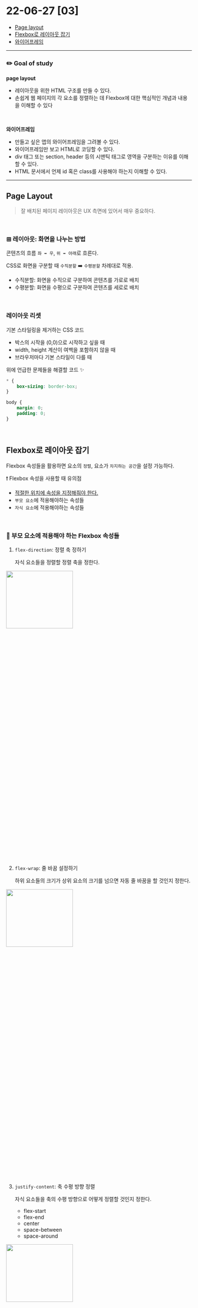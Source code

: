 # 22-06-27 [03] 

- [Page layout](#page-layout)
- [Flexbox로 레이아웃 잡기](#flexbox로-레이아웃-잡기)
- [와이어프레임](#와이어프레임wireframe)



---
### ✏️ Goal of study

**page layout**

- 레이아웃을 위한 HTML 구조를 만들 수 있다.
- 손쉽게 웹 페이지의 각 요소를 정렬하는 데 Flexbox에 대한 핵심적인 개념과 내용을 이해할 수 있다

<br>

**와이어프레임**

- 만들고 싶은 앱의 와이어프레임을 그려볼 수 있다.
- 와이어프레임만 보고 HTML로 코딩할 수 있다.
- div 태그 또는 section, header 등의 시맨틱 태그로 영역을 구분하는 이유를 이해할 수 있다.
- HTML 문서에서 언제 id 혹은 class를 사용해야 하는지 이해할 수 있다.

---

## Page Layout

> 잘 배치된 페이지 레이아웃은 UX 측면에 있어서 매우 중요하다.

<br>

### ⊞ 레이아웃: 화면을 나누는 방법

콘텐츠의 흐름 `좌 ➡️ 우`, `위 ➡️ 아래`로 흐른다.

CSS로 화면을 구분할 때 `수직분할` ➡️ `수평분할` 차례대로 적용.

- 수직분할: 화면을 수직으로 구분하여 콘텐츠를 가로로 배치
- 수평분할: 화면을 수평으로 구분하여 콘텐츠를 세로로 배치

<Br>

### 레이아웃 리셋

기본 스타일링을 제거하는 CSS 코드

- 박스의 시작을 (0,0)으로 시작하고 싶을 때
- width, height 계산이 여백을 포함하지 않을 때
- 브라우저마다 기본 스타일이 다를 때

위에 언급한 문제들을 해결할 코드 ✨
```Css
* {
    box-sizing: border-box;
}

body {
    margin: 0;
    padding: 0;
}
```
<Br>

## Flexbox로 레이아웃 잡기

Flexbox 속성들을 활용하면 요소의 `정렬`, 요소가 `차지하는 공간`을 설정 가능하다.

❗️ Flexbox 속성을 사용할 때 유의점 

- <u>적절한 위치에 속성을 지정해줘야 한다.</U>
- `부모 요소`에 적용해야하는 속성들
- `자식 요소`에 적용해야하는 속성들

<br>


### 🐔 부모 요소에 적용해야 하는 Flexbox 속성들

1. `flex-direction`: 정렬 축 정하기
  
    자식 요소들을 정렬할 정렬 축을 정한다.

<img src="../images/BootCamp/Section01/[03]/flexdirection.png" width=60% height=20%>

<br>

2. `flex-wrap`: 줄 바꿈 설정하기
  
   하위 요소들의 크기가 상위 요소의 크기를 넘으면 자동 줄 바꿈을 할 것인지 정한다.

<img src="../images/BootCamp/Section01/[03]/flexwrap.png" width=60%, height=20%>

<br>

3. `justify-content`: 축 수평 방향 정렬

    자식 요소들을 축의 수평 방향으로 어떻게 정렬할 것인지 정한다.
     - flex-start
     - flex-end
     - center
     - space-between
     - space-around

<img src="../images/BootCamp/Section01/[03]/justifycontent.png" width=60%, height=20%>

`flex-direction : row` 인 경우

<img src="../images/BootCamp/Section01/[03]/justifyrow.png">

`flex-direction : column` 인 경우

<img src="../images/BootCamp/Section01/[03]/justifycolumn.png">

<br>

4. `align-items`: 축 수직 방향 정렬

    자식 요소들을 축의 수직 방향으로 어떻게 정렬할 것인지 정한다.
   - stretch
   - flex-start
   - flex-end
   - center
   - baseline

<img src="../images/BootCamp/Section01/[03]/alignitems.png" width=60%, height=20%>

`flex-direction : row` 인 경우

<img src="../images/BootCamp/Section01/[03]/alignrow.png">

`flex-direction : column` 인 경우

<img src="../images/BootCamp/Section01/[03]/aligncolumn.png">

<br>

### 🐥 자식 요소에 적용해야 하는 Flexbox 속성들

부모 요소에 적용해야 하는 속성들이 자식 요소들의 **정렬**과 관련이 있었다면, 자식 요소에게 적용해야 하는 속성인 `flex`는 요소가 **차지하는 공간**과 관련이 있다.


**flex 속성의 값**

```css
flex: <grow(팽창 지수)> <shrink(수축 지수)> <basic(기본 크기)>
```

  - `grow` : 요소의 크기가 늘어나야 할 때 얼마나 늘어날지
  - `shrink` : 요소의 크기가 줄어들어야 할 때 얼마나 줄어들지
  - `basic` : 요소의 기본 크기가 얼마인지

자식 요소에 `flex` 요소를 따로 설정해주지 않으면 **기본값**으로 다음이 적용된다.

```css
flex: 0 1 auto;
```

- width와 flex-basis를 동시에 적용하는 경우, flex-basis가 우선됩니다.
- 콘텐츠가 많아 자식 박스가 넘치는 경우, width가 정확한 크기를 보장하지 않습니다.
- (flex-basis를 사용하지 않는다면) 콘텐츠가 많아 자식 박스가 넘치는 경우를 대비해, width 대신 max-width를 쓸 수 있습니다.

### 🐸 flexbox 연습 👉 [Flexbox Froggy](https://flexboxfroggy.com/#ko)

<br>

## 와이어프레임(Wireframe)

> 웹 또는 앱을 개발할 때 레이아웃의 뼈대를 그리는 단계를 와이어프레임이라고 한다.

와이어프레임은 말 그대로 **"와이어로 설계된 모양"** 을 의미하며, 단순한 선이나, 도형으로 웹이나 앱의 인터페이스를 시각적으로 묘사한 것이다. 와이어프레임은 **아주 단순하게, 레이아웃과 제품의 구조**를 보여주는 용도이다. 전환 효과나, 애니메이션, 사용자 테스트 같은 스타일링 요소나 UX(사용자 경험, User Experience)를 판단하는 것이 아니다.

### 목업(Mock-up)

대부분의 산업에서 목업은 실물 크기의 모형을 뜻한다. 실물 제품이 없는 무형의 웹 또는 앱의 목업은 실제 제품이 작동하는 모습과 동일하게 HTML문서와 CSS로 취급한다. 다만 기능적으로 동작하진 않는다.

**와이어프레임 만들기 Tools**

- 피그마(Figma)
- 미로(Miro)
- 오븐(Oven)

가장 빠르고 간편한 오븐 사용해보기 👉 [Oven](https://ovenapp.io/)